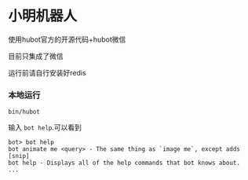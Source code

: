# 小明机器人


使用hubot官方的开源代码+hubot微信

目前只集成了微信

[hubot]: http://hubot.github.com
[generator-hubot]: https://github.com/github/generator-hubot
[hubot-weixin]:https://github.com/KasperDeng/Hubot-WeChat

运行前请自行安装好redis

### 本地运行

    bin/hubot


输入 `bot help`.可以看到

    bot> bot help
    bot animate me <query> - The same thing as `image me`, except adds [snip]
    bot help - Displays all of the help commands that bot knows about.
    ...




